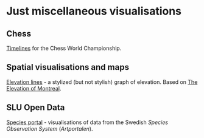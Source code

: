 
# Just miscellaneous visualisations

## Chess

[Timelines](https://github.com/adamflr/Visuals/tree/master/Chess%20WC/Output) for the Chess World Championship.

## Spatial visualisations and maps

[Elevation lines](https://github.com/adamflr/Visuals/tree/master/Elevation%20lines/Output) - a stylized (but not stylish) graph of elevation. Based on [The Elevation of Montreal](https://www.reddit.com/r/dataisbeautiful/comments/dfhe3l/the_elevation_of_montreal_oc/).

## SLU Open Data
[Species portal](https://github.com/adamflr/Visuals/tree/master/Species%20portal/Output) - visualisations of data from the Swedish *Species Observation System* (*Artportalen*).
